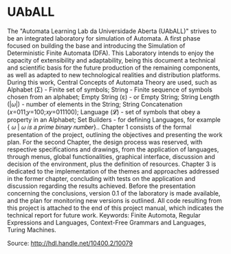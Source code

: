 # UAbALL
The "Automata Learning Lab da Universidade Aberta (UAbALL)" strives to be an integrated laboratory for simulation of Automata. A first phase focused on building the base and introducing the Simulation of Deterministic Finite Automata (DFA). This Laboratory intends to enjoy the capacity of extensibility and adaptability, being this document a technical and scientific basis for the future production of the remaining components, as well as adapted to new technological realities and distribution platforms.
During this work, Central Concepts of Automata Theory are used, such as Alphabet (Σ) - Finite set of symbols; String - Finite sequence of symbols chosen from an alphabet; Empty String (ε) - or Empty String; String Length (|𝜔|) - number of elements in the String; String Concatenation (𝑥=011;𝑦=100;𝑥𝑦=011100); Language (𝓛) - set of symbols that obey a property in an Alphabet; Set Builders - for defining Languages, for example { 𝜔 | 𝜔 𝑖𝑠 𝑎 𝑝𝑟𝑖𝑚𝑒 𝑏𝑖𝑛𝑎𝑟𝑦 𝑛𝑢𝑚𝑏𝑒𝑟}..
Chapter 1 consists of the formal presentation of the project, outlining the objectives and presenting the work plan.
For the second Chapter, the design process was reserved, with respective specifications and drawings, from the application of languages, through menus, global functionalities, graphical interface, discussion and decision of the environment, plus the definition of resources.
Chapter 3 is dedicated to the implementation of the themes and approaches addressed in the former chapter, concluding with tests on the application and discussion regarding the results achieved.
Before the presentation concerning the conclusions, version 0.1 of the laboratory is made available, and the plan for monitoring new versions is outlined.
All code resulting from this project is attached to the end of this project manual, which indicates the technical report for future work.
Keywords: Finite Automota, Regular Expressions and Languages, Context-Free Grammars and Languages, Turing Machines.

Source: http://hdl.handle.net/10400.2/10079
